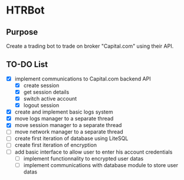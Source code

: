 # HTRBot

## Purpose
  Create a trading bot to trade on broker "Capital.com" using their API.

## TO-DO List

  - [x] implement communications to Capital.com backend API
    - [x] create session
    - [x] get session details
    - [x] switch active account
    - [x] logout session
  - [x] create and implement basic logs system
  - [x] move logs manager to a separate thread
  - [x] move session manager to a separate thread
  - [ ] move network manager to a separate thread
  - [ ] create first iteration of database using LiteSQL
  - [ ] create first iteration of encryption
  - [ ] add basic interface to allow user to enter his account credentials
    - [ ] implement functionnality to encrypted user datas
    - [ ] implement communications with database module to store user datas

